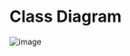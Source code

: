 # Class Diagram

![image](https://user-images.githubusercontent.com/38252227/183645966-f846a2b2-0eea-4b9a-9bda-7b8d4e9b7573.png)

